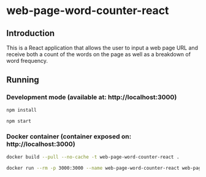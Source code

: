 # web-page-word-counter-react

## Introduction
This is a React application that allows the user to input a web page URL and receive both a count of the words on the page as well as a breakdown of word frequency.

## Running
### Development mode (available at: http://localhost:3000)
```bash
npm install
```
```bash
npm start
```

### Docker container (container exposed on: http://localhost:3000)
```bash
docker build --pull --no-cache -t web-page-word-counter-react .
```
```bash
docker run --rm -p 3000:3000 --name web-page-word-counter-react web-page-word-counter-react
```
